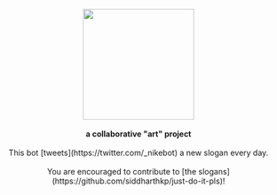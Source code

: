 <p align="center">
  <img src="https://pbs.twimg.com/profile_images/1284783237970231301/D3Ykzln2_400x400.jpg" height="200px"/>
  <br><br>
  <b>a collaborative "art" project</b>
  <br><br>
  This bot [tweets](https://twitter.com/_nikebot) a new slogan every day.
  <br><br>
  You are encouraged to contribute to [the slogans](https://github.com/siddharthkp/just-do-it-pls)!
</p>

&nbsp;
